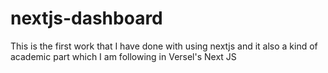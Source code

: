 # nextjs-dashboard
This is the first work that I have done with using nextjs and it also a kind of academic part which I am following in Versel's Next JS  
